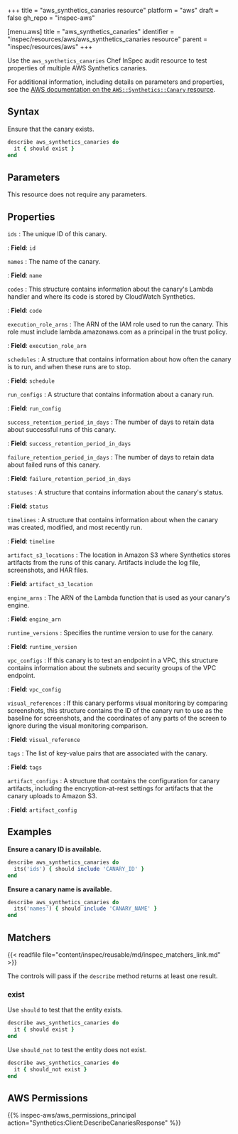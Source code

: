 +++
title = "aws_synthetics_canaries resource"
platform = "aws"
draft = false
gh_repo = "inspec-aws"

[menu.aws]
title = "aws_synthetics_canaries"
identifier = "inspec/resources/aws/aws_synthetics_canaries resource"
parent = "inspec/resources/aws"
+++

Use the `aws_synthetics_canaries` Chef InSpec audit resource to test properties of multiple AWS Synthetics canaries.

For additional information, including details on parameters and properties, see the [AWS documentation on the `AWS::Synthetics::Canary` resource](https://docs.aws.amazon.com/AWSCloudFormation/latest/UserGuide/aws-resource-synthetics-canary.html).

## Syntax

Ensure that the canary exists.

```ruby
describe aws_synthetics_canaries do
  it { should exist }
end
```

## Parameters

This resource does not require any parameters.

## Properties

`ids`
: The unique ID of this canary.

: **Field**: `id`

`names`
: The name of the canary.

: **Field**: `name`

`codes`
: This structure contains information about the canary's Lambda handler and where its code is stored by CloudWatch Synthetics.

: **Field**: `code`

`execution_role_arns`
: The ARN of the IAM role used to run the canary. This role must include lambda.amazonaws.com as a principal in the trust policy.

: **Field**: `execution_role_arn`

`schedules`
: A structure that contains information about how often the canary is to run, and when these runs are to stop.

: **Field**: `schedule`

`run_configs`
: A structure that contains information about a canary run.

: **Field**: `run_config`

`success_retention_period_in_days`
: The number of days to retain data about successful runs of this canary.

: **Field**: `success_retention_period_in_days`

`failure_retention_period_in_days`
: The number of days to retain data about failed runs of this canary.

: **Field**: `failure_retention_period_in_days`

`statuses`
: A structure that contains information about the canary's status.

: **Field**: `status`

`timelines`
: A structure that contains information about when the canary was created, modified, and most recently run.

: **Field**: `timeline`

`artifact_s3_locations`
: The location in Amazon S3 where Synthetics stores artifacts from the runs of this canary. Artifacts include the log file, screenshots, and HAR files.

: **Field**: `artifact_s3_location`

`engine_arns`
: The ARN of the Lambda function that is used as your canary's engine.

: **Field**: `engine_arn`

`runtime_versions`
: Specifies the runtime version to use for the canary.

: **Field**: `runtime_version`

`vpc_configs`
: If this canary is to test an endpoint in a VPC, this structure contains information about the subnets and security groups of the VPC endpoint.

: **Field**: `vpc_config`

`visual_references`
: If this canary performs visual monitoring by comparing screenshots, this structure contains the ID of the canary run to use as the baseline for screenshots, and the coordinates of any parts of the screen to ignore during the visual monitoring comparison.

: **Field**: `visual_reference`

`tags`
: The list of key-value pairs that are associated with the canary.

: **Field**: `tags`

`artifact_configs`
: A structure that contains the configuration for canary artifacts, including the encryption-at-rest settings for artifacts that the canary uploads to Amazon S3.

: **Field**: `artifact_config`

## Examples

**Ensure a canary ID is available.**

```ruby
describe aws_synthetics_canaries do
  its('ids') { should include 'CANARY_ID' }
end
```

**Ensure a canary name is available.**

```ruby
describe aws_synthetics_canaries do
  its('names') { should include 'CANARY_NAME' }
end
```

## Matchers

{{< readfile file="content/inspec/reusable/md/inspec_matchers_link.md" >}}

The controls will pass if the `describe` method returns at least one result.

### exist

Use `should` to test that the entity exists.

```ruby
describe aws_synthetics_canaries do
  it { should exist }
end
```

Use `should_not` to test the entity does not exist.

```ruby
describe aws_synthetics_canaries do
  it { should_not exist }
end
```

## AWS Permissions

{{% inspec-aws/aws_permissions_principal action="Synthetics:Client:DescribeCanariesResponse" %}}
